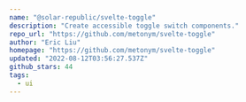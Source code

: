 ```yaml
---
name: "@solar-republic/svelte-toggle"
description: "Create accessible toggle switch components."
repo_url: "https://github.com/metonym/svelte-toggle"
author: "Eric Liu"
homepage: "https://github.com/metonym/svelte-toggle"
updated: "2022-08-12T03:56:27.537Z"
github_stars: 44
tags: 
  - ui
---
```


